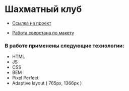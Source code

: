 # Шахматный клуб

- [Ссылка на проект](https://marseliine.github.io/chessClub/)

- [Работа сверстана по макету](https://www.figma.com/file/mbUi7prsyinFITFz5Rmzy8/Дизайн-для-верстки-%7C-Тестовый-лендинг?type=design&node-id=69-1962&mode=design&t=xqjZ2OKaMPor2dEE-0)

### В работе применены следующие технологии:

- HTML
- JS
- CSS
- BEM
- Pixel Perfect
- Adaptive layout ( 765px, 1366px )
